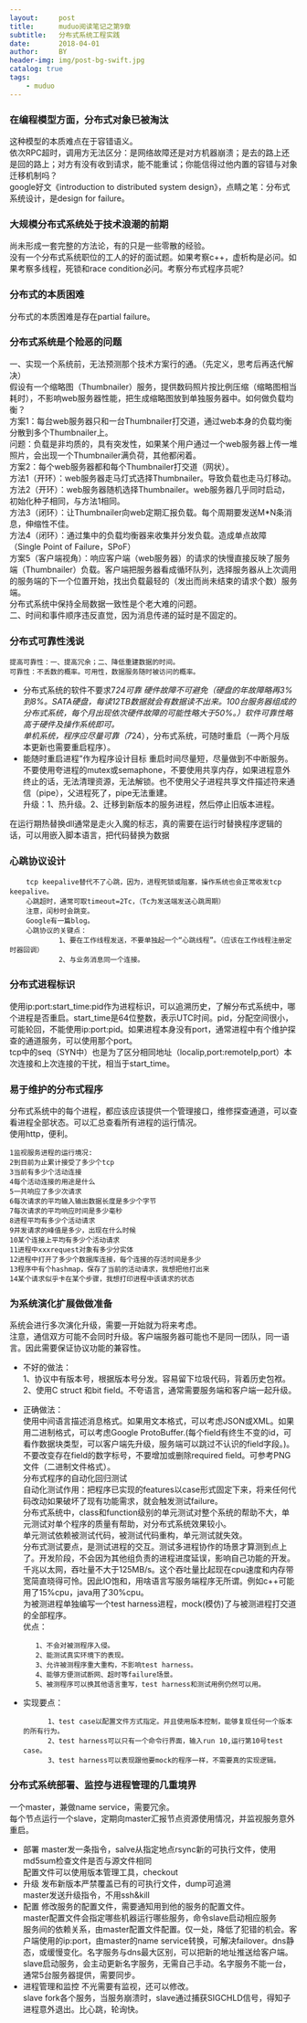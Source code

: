 ```yaml
---
layout:     post
title:      muduo阅读笔记之第9章
subtitle:   分布式系统工程实践
date:       2018-04-01
author:     BY
header-img: img/post-bg-swift.jpg
catalog: true
tags:
    - muduo
---
```



### 在编程模型方面，分布式对象已被淘汰
   这种模型的本质难点在于容错语义。</br>
   依次RPC超时，调用方无法区分：是网络故障还是对方机器崩溃；是去的路上还是回的路上；对方有没有收到请求，能不能重试；你能信得过他内置的容错与对象迁移机制吗？</br>
   google好文《introduction to distributed system design》，点睛之笔：分布式系统设计，是design for failure。</br>
### 大规模分布式系统处于技术浪潮的前期
   尚未形成一套完整的方法论，有的只是一些零散的经验。</br>
   没有一个分布式系统职位的工人的好的面试题。如果考察c++，虚析构是必问。如果考察多线程，死锁和race condition必问。考察分布式程序员呢?</br>
### 分布式的本质困难
   分布式的本质困难是存在partial failure。</br>
### 分布式系统是个险恶的问题
   一、实现一个系统前，无法预测那个技术方案行的通。（先定义，思考后再迭代解决）</br>
       假设有一个缩略图（Thumbnailer）服务，提供数码照片按比例压缩（缩略图相当耗时），不影响web服务器性能，把生成缩略图放到单独服务器中。如何做负载均衡？</br>
           方案1：每台web服务器只和一台Thumbnailer打交道，通过web本身的负载均衡分散到多个Thumbnailer上。</br>
           问题：负载是非均质的，具有突发性，如果某个用户通过一个web服务器上传一堆照片，会出现一个Thumbnailer满负荷，其他都闲着。</br>
           方案2：每个web服务器都和每个Thumbnailer打交道（网状）。</br>
                方法1（开环）：web服务器走马灯式选择Thumbnailer。导致负载也走马灯移动。</br>
                方法2（开环）：web服务器随机选择Thumbnailer。web服务器几乎同时启动，初始化种子相同，与方法1相同。</br>
                方法3（闭环）：让Thumbnailer向web定期汇报负载。每个周期要发送M*N条消息，伸缩性不佳。</br>
                方法4（闭环）：通过集中的负载均衡器来收集并分发负载。造成单点故障（Single Point of Failure，SPoF）</br>
                方案5（客户端视角）：响应客户端（web服务器）的请求的快慢直接反映了服务端（Thumbnailer）负载。客户端把服务器看成循环队列，选择服务器从上次调用的服务端的下一个位置开始，找出负载最轻的（发出而尚未结束的请求个数）服务端。</br>
                分布式系统中保持全局数据一致性是个老大难的问题。</br>
    二、时间和事件顺序违反直觉，因为消息传递的延时是不固定的。</br>
### 分布式可靠性浅说
    提高可靠性：一、提高冗余；二、降低重建数据的时间。
    可靠性：不丢数的概率。可用性，数据服务随时被访问的概率。
    
- 分布式系统的软件不要求7*24可靠
         硬件故障不可避免（硬盘的年故障略再3%到8%。SATA硬盘，每读12TB数据就会有数据读不出来。100台服务器组成的分布式系统，每个月出现依次硬件故障的可能性略大于50%。）软件可靠性略高于硬件及操作系统即可。</br>
        单机系统，程序应尽量可靠（7*24），分布式系统，可随时重启（一两个月版本更新也需要重启程序）。</br>
- 能随时重启进程”作为程序设计目标
        重启时间尽量短，尽量做到不中断服务。</br>
        不要使用夸进程的mutex或semaphone，不要使用共享内存，如果进程意外终止的话，无法清理资源，无法解锁。也不使用父子进程共享文件描述符来通信（pipe），父进程死了，pipe无法重建。</br>
        升级：1、热升级。2、迁移到新版本的服务进程，然后停止旧版本进程。</br>
	
在运行期热替换dll通常是走火入魔的标志，真的需要在运行时替换程序逻辑的话，可以用嵌入脚本语言，把代码替换为数据

### 心跳协议设计
        tcp keepalive替代不了心跳，因为，进程死锁或阻塞，操作系统也会正常收发tcp keepalive。
        心跳超时，通常可取timeout=2Tc，（Tc为发送端发送心跳周期）
        注意，闰秒时会跳变。
        Google有一篇blog。
        心跳协议的关键点：
                1、要在工作线程发送，不要单独起一个“心跳线程”。（应该在工作线程注册定时器回调）
                2、与业务消息同一个连接。
		
### 分布式进程标识
   使用ip:port:start_time:pid作为进程标识，可以追溯历史，了解分布式系统中，哪个进程是否重启。start_time是64位整数，表示UTC时间。pid，分配空间很小，可能轮回，不能使用ip:port:pid。如果进程本身没有port，通常进程中有个维护探查的通道服务，可以使用那个port。</br>
   tcp中的seq（SYN中）也是为了区分相同地址（localip,port:remoteIp,port）本次连接和上次连接的干扰，相当于start_time。</br>

### 易于维护的分布式程序
   分布式系统中的每个进程，都应该应该提供一个管理接口，维修探查通道，可以查看进程全部状态。可以汇总查看所有进程的运行情况。</br>
   使用http，便利。</br>
	
	1监视服务进程的运行境况:
	2到目前为止累计接受了多少个tcp
	3当前有多少个活动连接
	4每个活动连接的用途是什么
	5一共响应了多少次请求
	6每次请求的平均输入输出数据长度是多少个字节
	7每次请求的平均响应时间是多少毫秒
	8进程平均有多少个活动请求
	9并发请求的峰值是多少，出现在什么时候
	10某个连接上平均有多少个活动请求
	11进程中xxxrequest对象有多少分实体
	12进程中打开了多少个数据库连接，每个连接的存活时间是多少
	13程序中有个hashmap，保存了当前的活动请求，我想把他打出来
	14某个请求似乎卡在某个步骤，我想打印进程中该请求的状态

### 为系统演化扩展做做准备
   系统会进行多次演化升级，需要一开始就为将来考虑。</br>
   注意，通信双方可能不会同时升级。客户端服务器可能也不是同一团队，同一语言。因此需要保证协议功能的兼容性。</br>
   - 不好的做法：</br>
       1、协议中有版本号，根据版本号分发。容易留下垃圾代码，背着历史包袱。</br>
       2、使用C struct 和bit field。不夸语言，通常需要服务端和客户端一起升级。</br>
   - 正确做法：</br>
       使用中间语言描述消息格式。如果用文本格式，可以考虑JSON或XML。如果用二进制格式，可以考虑Google ProtoBuffer.(每个field有终生不变的id，可看作数据块类型，可以客户端先升级，服务端可以跳过不认识的field字段。)。不要改变存在field的数字标号，不要增加或删除required field。可参考PNG文件（二进制文件格式）。</br>
分布式程序的自动化回归测试</br>
        自动化测试作用：把程序已实现的features以case形式固定下来，将来任何代码改动如果破坏了现有功能需求，就会触发测试failure。</br>
        分布式系统中，class和function级别的单元测试对整个系统的帮助不大，单元测试对单个程序的质量有帮助，对分布式系统效果较小。</br>
        单元测试依赖被测试代码，被测试代码重构，单元测试就失效。</br>
        分布式测试要点，是测试进程的交互。测试多进程协作的场景才算测到点上了。开发阶段，不会因为其他组负责的进程进度延误，影响自己功能的开发。</br>
        千兆以太网，吞吐量不大于125MB/s。这个吞吐量比起现在cpu速度和内存带宽简直晓得可怜。因此IO饱和，用啥语言写服务端程序无所谓。例如c++可能用了15%cpu，java用了30%cpu。</br>
        为被测进程单独编写一个test harness进程，mock(模仿)了与被测进程打交道的全部程序。</br>
        优点：
	
            1、不会对被测程序入侵。
            2、能测试真实环境下的表现。
            3、允许被测程序重大重构，不影响test harness。
            4、能够方便测试断网、超时等failure场景。
            5、被测程序可以换其他语言重写，test harness和测试用例仍然可以用。
	    
- 实现要点：

            1、test case以配置文件方式指定。并且使用版本控制，能够复现任何一个版本的所有行为。
            2、test harness可以只有一个命令行界面，输入run 10,运行第10号test case。
            3、test harness可以表现跟他要mock的程序一样，不需要真的实现逻辑。
	    
### 分布式系统部署、监控与进程管理的几重境界

一个master，兼做name service，需要冗余。</br>
每个节点运行一个slave，定期向master汇报节点资源使用情况，并监视服务意外重启。</br>

- 部署
        master发一条指令，salve从指定地点rsync新的可执行文件，使用md5sum检查文件是否与源文件相同</br>
        配置文件可以使用版本管理工具，checkout</br>
- 升级
        发布新版本严禁覆盖已有的可执行文件，dump可追溯</br>
        master发送升级指令，不用ssh&kill</br>
- 配置
        修改服务的配置文件，需要通知用到他的服务的配置文件。</br>
        master配置文件会指定哪些机器运行哪些服务，命令slave启动相应服务</br>
        服务间的依赖关系，由master配置文件配置。仅一处，降低了犯错的机会。客户端使用的ip:port，由master的name service转换，可解决failover。dns静态，或缓慢变化。名字服务与dns最大区别，可以把新的地址推送给客户端。slave启动服务，会主动更新名字服务，无需自己手动。名字服务不能一台，通常5台服务器提供，需要同步。</br>
- 进程管理和监控
         不光需要有监视，还可以修改。</br>
         slave fork各个服务，当服务崩溃时，slave通过捕获SIGCHLD信号，得知子进程意外退出。比心跳，轮询快。</br>
        
        
